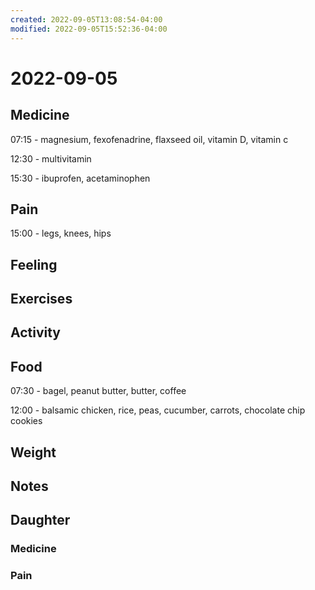 ```yaml
---
created: 2022-09-05T13:08:54-04:00
modified: 2022-09-05T15:52:36-04:00
---
```


# 2022-09-05

## Medicine

07:15 - magnesium, fexofenadrine, flaxseed oil, vitamin D, vitamin c

12:30 - multivitamin 

15:30 - ibuprofen, acetaminophen 

## Pain

15:00 - legs, knees, hips

## Feeling


## Exercises


## Activity


## Food

07:30 - bagel, peanut butter, butter, coffee

12:00 - balsamic chicken, rice, peas, cucumber, carrots, chocolate chip cookies 


## Weight


## Notes


## Daughter


### Medicine


### Pain

